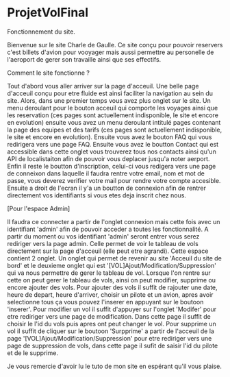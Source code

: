 # ProjetVolFinal

Fonctionnement du site. 

Bienvenue sur le site Charle de Gaulle. Ce site conçu pour pouvoir reservers c'est billets d'avion pour vooyager mais aussi permettre au personelle de l'aeroport de gerer son travaille ainsi que ses effectifs. 

Comment le site fonctionne ?

Tout d'abord vous aller arriver sur la page d'acceuil. Une belle page d'acceuil conçu pour etre fluide est ainsi faciliter la navigation au sein du site. Alors, dans une premier temps vous avez plus onglet sur le site. Un menu deroulant pour le bouton acceuil qui comporte les voyages ainsi que les reservation (ces pages sont actuellement indisponible, le site et encore en evolution) ensuite vous avez un menu deroulant intitulé pages contenant la page des equipes et des tarifs (ces pages sont actuellement indisponible, le site et encore en evolution). Ensuite vous avez le bouton FAQ qui vous redirigera vers une page FAQ. Ensuite vous avez le boutton Contact qui est accessible dans cette onglet vous trouverez tous nos contacts ainsi qu'un API de localistaiton afin de pouvoir vous deplacer jusqu'a noter aerport. Enfin il reste le boutton d'inscription, celui-ci vous redigera vers une page de conneixon dans laquelle il faudra rentre votre email, nom et mot de passe, vous deverez verifier votre mail pour rendre votre compte accesible. Ensuite a droit de l'ecran il y'a un boutton de connexion afin de rentrer directement vos identifiants si vous etes deja inscrit chez nous.


[Pour l'espace Admin]

Il faudra ce connecter a partir de l'onglet connexion mais cette fois avec un identifiant 'admin' afin de pouvoir acceder a toutes les fonctionnalité. A partir du moment ou vos identifiant 'admin' seront entrer vous serez rediriger vers la page admin. Celle permet de voir le tableau de vols directement sur la page d'acceuil (elle peut etre agrandi). Cette espace contient 2 onglet. Un onglet qui permet de revenir au site 'Acceuil du site de bord' et le deuxieme onglet qui est '[VOL]Ajout/Modification/Suppression' qui va nous permettre de gerer le tableau de vol. Lorsque l'on rentre sur cette on peut gerer le tableau de vols, ainsi on peut modifier, supprime ou encore ajouter des vols. Pour ajouter des vols il suffit de rajouter une date, heure de depart, heure d'arriver, choisir un pilote et un avion, apres avoir selectionne tous ça vous pouvez l'inserer en appuyant sur le boutoon 'inserer'. Pour modifier un vol il suffit d'appuyer sur l'onglet 'Modifer' pour etre rediriger vers une page de modification. Dans cette page il suffit de choisir le l'id du vols puis apres ont peut changer le vol. Pour supprime un vol il suffit de cliquer sur le boutoon 'Surpprime' a partir de l'acceuil de la page '[VOL]Ajout/Modification/Suppression' pour etre rediriger vers une page de suppression de vols, dans cette page il sufit de saisir l'id du pilote et de le supprime.



Je vous remercie d'avoir lu le tuto de mon site en espérant qu'il vous plaise.

